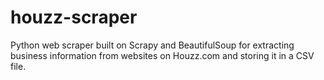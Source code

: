 # houzz-scraper
Python web scraper built on Scrapy and BeautifulSoup for extracting business information from websites on Houzz.com and storing it in a CSV file.
